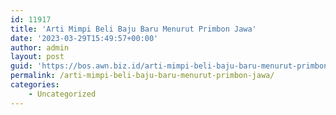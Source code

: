 ```yaml
---
id: 11917
title: 'Arti Mimpi Beli Baju Baru Menurut Primbon Jawa'
date: '2023-03-29T15:49:57+00:00'
author: admin
layout: post
guid: 'https://bos.awn.biz.id/arti-mimpi-beli-baju-baru-menurut-primbon-jawa/'
permalink: /arti-mimpi-beli-baju-baru-menurut-primbon-jawa/
categories:
    - Uncategorized
---
```


